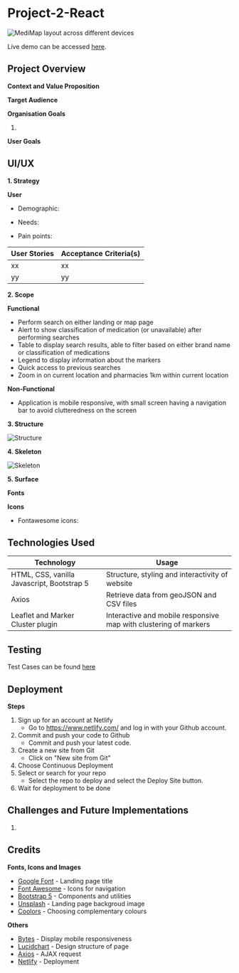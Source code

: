 # Project-2-React

![MediMap layout across different devices]()

Live demo can be accessed [here](https://golden-queijadas-5ac20c.netlify.app/).

## Project Overview 

**Context and Value Proposition**
  

**Target Audience**


**Organisation Goals** 

1.   

**User Goals**



## UI/UX 

**1. Strategy**

**User** 

- Demographic: 

- Needs: 

- Pain points: 

| User Stories | Acceptance Criteria(s) |
| ------------ | ---------------------- |
| xx | xx| 
| yy | yy |  

**2. Scope** 

**Functional**

- Perform search on either landing or map page
- Alert to show classification of medication (or unavailable) after performing searches 
- Table to display search results, able to filter based on either brand name or classification of medications 
- Legend to display information about the markers 
- Quick access to previous searches 
- Zoom in on current location and pharmacies 1km within current location 

**Non-Functional** 

- Application is mobile responsive, with small screen having a navigation bar to avoid clutteredness on the screen 

**3. Structure** 

![Structure]() 

**4. Skeleton**

![Skeleton]()

**5. Surface**

**Fonts** 
 

**Icons** 

- Fontawesome icons: 


## Technologies Used 

| Technology | Usage |
| -- | -- |
| HTML, CSS, vanilla Javascript, Bootstrap 5 | Structure, styling and interactivity of website |
| Axios | Retrieve data from geoJSON and CSV files | 
| Leaflet and Marker Cluster plugin | Interactive and mobile responsive map with clustering of markers | 


## Testing 

Test Cases can be found [here]()

## Deployment 

**Steps**

1. Sign up for an account at Netlify
    - Go to https://www.netlify.com/ and log in with your Github account. 
2. Commit and push your code to Github
    - Commit and push your latest code.
3. Create a new site from Git
    - Click on "New site from Git"
4. Choose Continuous Deployment
5. Select or search for your repo 
    - Select the repo to deploy and select the Deploy Site button.
6. Wait for deployment to be done

## Challenges and Future Implementations 

1.  

## Credits 

**Fonts, Icons and Images** 

- [Google Font](https://fonts.google.com/specimen/Proza+Libre) - Landing page title 
- [Font Awesome](https://fontawesome.com/) - Icons for navigation 
- [Bootstrap 5](https://getbootstrap.com/) - Components and utilities
- [Unsplash](https://unsplash.com/) - Landing page backgroud image  
- [Coolors](https://coolors.co/820263-d90368-eadeda-2e294e-ffd400) - Choosing complementary colours

**Others** 
- [Bytes](https://ui.dev/amiresponsive) - Display mobile responsiveness
- [Lucidchart](https://www.lucidchart.com/pages/) - Design structure of page 
- [Axios](https://cdnjs.com/libraries/axios) - AJAX request
- [Netlify]() - Deployment 
